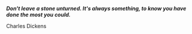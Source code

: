 _**Don't leave a stone unturned. It's always something, to know you have done the most you could.**_

Charles Dickens